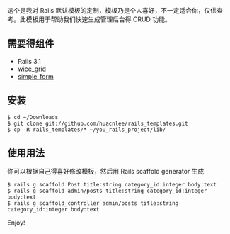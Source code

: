 这个是我对 Rails 默认模板的定制，模板乃是个人喜好，不一定适合你，仅供查考。此模板用于帮助我们快速生成管理后台得 CRUD 功能。 

## 需要得组件

* Rails 3.1
* [wice_grid](https://github.com/justinfrench/formtastic)
* [simple_form](https://github.com/plataformatec/simple_form)

## 安装

    $ cd ~/Downloads
    $ git clone git://github.com/huacnlee/rails_templates.git
    $ cp -R rails_templates/* ~/you_rails_project/lib/
    
## 使用用法

你可以根据自己得喜好修改模板，然后用 Rails scaffold generator 生成

    $ rails g scaffold Post title:string category_id:integer body:text
    $ rails g scaffold admin/posts title:string category_id:integer body:text
    $ rails g scaffold_controller admin/posts title:string category_id:integer body:text


Enjoy!

